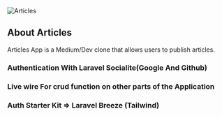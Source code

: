![Articles](https://user-images.githubusercontent.com/25201331/216792462-d009f5f7-2d0c-460e-a2de-5e4c2d40e229.JPG)





## About Articles


Articles App is a Medium/Dev clone that allows users to publish articles.

### Authentication With Laravel Socialite(Google And Github)
### Live wire For crud function on other parts of the Application
### Auth Starter Kit => Laravel Breeze (Tailwind)

